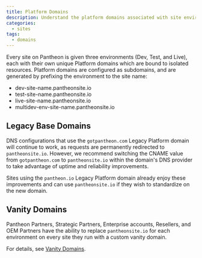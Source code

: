```yaml
---
title: Platform Domains
description: Understand the platform domains associated with site environments on Pantheon.
categories:
  - sites
tags:
  - domains
---
```

Every site on Pantheon is given three environments (Dev, Test, and Live), each with their own unique Platform domains which are bound to isolated resources. Platform domains are configured as subdomains, and are generated by prefixing the environment to the site name:

- dev-site-name.pantheonsite.io
- test-site-name.pantheonsite.io
- live-site-name.pantheonsite.io
- multidev-env-site-name.pantheonsite.io

## Legacy Base Domains
DNS configurations that use the `gotpantheon.com` Legacy Platform domain will continue to work, as requests are permanently redirected to `pantheonsite.io`. However, we recommend switching the CNAME value from `gotpantheon.com` to `pantheonsite.io` within the domain's DNS provider to take advantage of uptime and reliability improvements.

Sites using the `pantheon.io` Legacy Platform domain already enjoy these improvements and can use `pantheonsite.io` if they wish to standardize on the new domain.

## Vanity Domains
Pantheon Partners, Strategic Partners, Enterprise accounts, Resellers, and OEM Partners have the ability to replace `pantheonsite.io` for each environment on every site they run with a custom vanity domain.

For details, see [Vanity Domains](/docs/articles/organizations/vanity-domains/).
